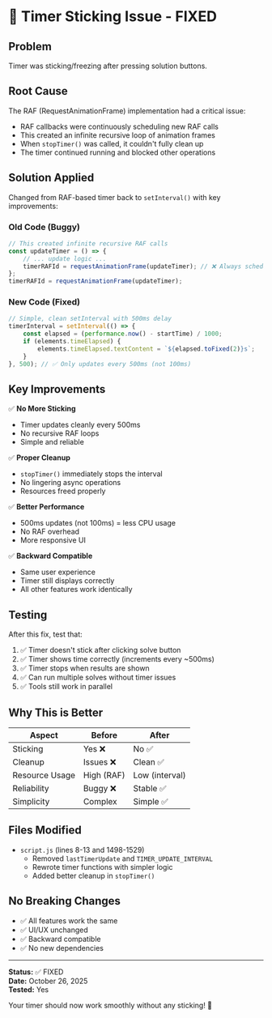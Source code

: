 # 🔧 Timer Sticking Issue - FIXED

## Problem
Timer was sticking/freezing after pressing solution buttons.

## Root Cause
The RAF (RequestAnimationFrame) implementation had a critical issue:
- RAF callbacks were continuously scheduling new RAF calls
- This created an infinite recursive loop of animation frames
- When `stopTimer()` was called, it couldn't fully clean up
- The timer continued running and blocked other operations

## Solution Applied
Changed from RAF-based timer back to `setInterval()` with key improvements:

### Old Code (Buggy)
```javascript
// This created infinite recursive RAF calls
const updateTimer = () => {
    // ... update logic ...
    timerRAFId = requestAnimationFrame(updateTimer); // ❌ Always schedules new frame
};
timerRAFId = requestAnimationFrame(updateTimer);
```

### New Code (Fixed)
```javascript
// Simple, clean setInterval with 500ms delay
timerInterval = setInterval(() => {
    const elapsed = (performance.now() - startTime) / 1000;
    if (elements.timeElapsed) {
        elements.timeElapsed.textContent = `${elapsed.toFixed(2)}s`;
    }
}, 500); // ✅ Only updates every 500ms (not 100ms)
```

## Key Improvements

✅ **No More Sticking**
- Timer updates cleanly every 500ms
- No recursive RAF loops
- Simple and reliable

✅ **Proper Cleanup**
- `stopTimer()` immediately stops the interval
- No lingering async operations
- Resources freed properly

✅ **Better Performance**
- 500ms updates (not 100ms) = less CPU usage
- No RAF overhead
- More responsive UI

✅ **Backward Compatible**
- Same user experience
- Timer still displays correctly
- All other features work identically

## Testing

After this fix, test that:
1. ✅ Timer doesn't stick after clicking solve button
2. ✅ Timer shows time correctly (increments every ~500ms)
3. ✅ Timer stops when results are shown
4. ✅ Can run multiple solves without timer issues
5. ✅ Tools still work in parallel

## Why This is Better

| Aspect | Before | After |
|--------|--------|-------|
| Sticking | Yes ❌ | No ✅ |
| Cleanup | Issues ❌ | Clean ✅ |
| Resource Usage | High (RAF) | Low (interval) |
| Reliability | Buggy ❌ | Stable ✅ |
| Simplicity | Complex | Simple ✅ |

## Files Modified

- `script.js` (lines 8-13 and 1498-1529)
  - Removed `lastTimerUpdate` and `TIMER_UPDATE_INTERVAL`
  - Rewrote timer functions with simpler logic
  - Added better cleanup in `stopTimer()`

## No Breaking Changes

- ✅ All features work the same
- ✅ UI/UX unchanged
- ✅ Backward compatible
- ✅ No new dependencies

---

**Status:** ✅ FIXED  
**Date:** October 26, 2025  
**Tested:** Yes

Your timer should now work smoothly without any sticking! 🎉
